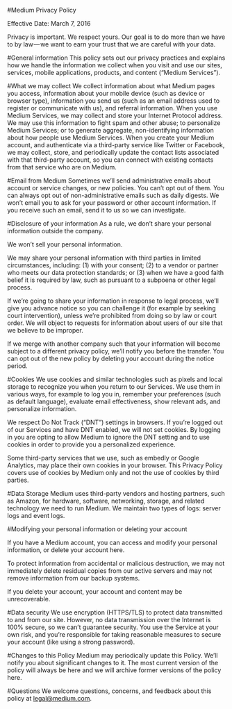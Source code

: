 #Medium Privacy Policy

Effective Date: March 7, 2016

Privacy is important. We respect yours. Our goal is to do more than we have to by law — we want to earn your trust that we are careful with your data.

#General information
This policy sets out our privacy practices and explains how we handle the information we collect when you visit and use our sites, services, mobile applications, products, and content (“Medium Services”).

#What we may collect
We collect information about what Medium pages you access, information about your mobile device (such as device or browser type), information you send us (such as an email address used to register or communicate with us), and referral information.
When you use Medium Services, we may collect and store your Internet Protocol address. We may use this information to fight spam and other abuse; to personalize Medium Services; or to generate aggregate, non-identifying information about how people use Medium Services.
When you create your Medium account, and authenticate via a third-party service like Twitter or Facebook, we may collect, store, and periodically update the contact lists associated with that third-party account, so you can connect with existing contacts from that service who are on Medium.

#Email from Medium
Sometimes we’ll send administrative emails about account or service changes, or new policies. You can’t opt out of them. You can always opt out of non-administrative emails such as daily digests.
We won’t email you to ask for your password or other account information. If you receive such an email, send it to us so we can investigate.

#Disclosure of your information
As a rule, we don’t share your personal information outside the company.

We won’t sell your personal information.

We may share your personal information with third parties in limited circumstances, including: (1) with your consent; (2) to a vendor or partner who meets our data protection standards; or (3) when we have a good faith belief it is required by law, such as pursuant to a subpoena or other legal process.

If we’re going to share your information in response to legal process, we’ll give you advance notice so you can challenge it (for example by seeking court intervention), unless we’re prohibited from doing so by law or court order. We will object to requests for information about users of our site that we believe to be improper.

If we merge with another company such that your information will become subject to a different privacy policy, we’ll notify you before the transfer. You can opt out of the new policy by deleting your account during the notice period.

#Cookies
We use cookies and similar technologies such as pixels and local storage to recognize you when you return to our Services. We use them in various ways, for example to log you in, remember your preferences (such as default language), evaluate email effectiveness, show relevant ads, and personalize information.

We respect Do Not Track (“DNT”) settings in browsers. If you’re logged out of our Services and have DNT enabled, we will not set cookies. 
By logging in you are opting to allow Medium to ignore the DNT setting and to use cookies in order to provide you a personalized experience.

Some third-party services that we use, such as embedly or Google Analytics, may place their own cookies in your browser. This Privacy Policy covers use of cookies by Medium only and not the use of cookies by third parties.

#Data Storage
Medium uses third-party vendors and hosting partners, such as Amazon, for hardware, software, networking, storage, and related technology we need to run Medium. We maintain two types of logs: server logs and event logs.

#Modifying your personal information or deleting your account

If you have a Medium account, you can access and modify your personal information, or delete your account here.

To protect information from accidental or malicious destruction, we may not immediately delete residual copies from our active servers and may not remove information from our backup systems.

If you delete your account, your account and content may be unrecoverable.

#Data security
We use encryption (HTTPS/TLS) to protect data transmitted to and from our site. However, no data transmission over the Internet is 100% secure, so we can’t guarantee security. You use the Service at your own risk, and you’re responsible for taking reasonable measures to secure your account (like using a strong password).

#Changes to this Policy
Medium may periodically update this Policy. We’ll notify you about significant changes to it. The most current version of the policy will always be here and we will archive former versions of the policy here.

#Questions
We welcome questions, concerns, and feedback about this policy at [legal@medium.com](mailto:legal@medium.com).
